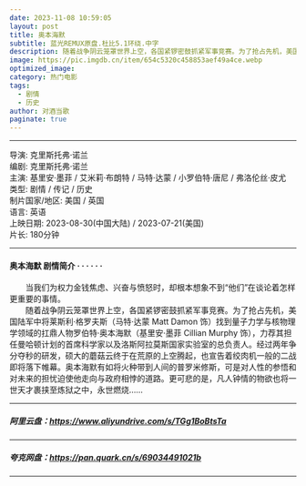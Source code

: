 ```yaml
---
date: 2023-11-08 10:59:05
layout: post
title: 奥本海默
subtitle: 蓝光REMUX原盘.杜比5.1环绕.中字
description: 随着战争阴云笼罩世界上空，各国紧锣密鼓抓紧军事竞赛。为了抢占先机，美国陆军中将莱斯利·格罗夫斯找到量子力学与核物理学领域的扛鼎人物罗伯特·奥本海默，力荐其担任曼哈顿计划的首席科学家以及洛斯阿拉莫斯国家实验室的总负责人...
image: https://pic.imgdb.cn/item/654c5320c458853aef49a4ce.webp
optimized_image: 
category: 热门电影
tags:
  - 剧情
  - 历史
author: 对酒当歌
paginate: true
---
```


---

导演: 克里斯托弗·诺兰  
编剧: 克里斯托弗·诺兰  
主演: 基里安·墨菲 / 艾米莉·布朗特 / 马特·达蒙 / 小罗伯特·唐尼 / 弗洛伦丝·皮尤  
类型: 剧情 / 传记 / 历史  
制片国家/地区: 美国 / 英国  
语言: 英语  
上映日期: 2023-08-30(中国大陆) / 2023-07-21(美国)  
片长: 180分钟  

---

#### 奥本海默 剧情简介 · · · · · ·

　　当我们为权力金钱焦虑、兴奋与愤怒时，却根本想象不到“他们”在谈论着怎样更重要的事情。  
　　随着战争阴云笼罩世界上空，各国紧锣密鼓抓紧军事竞赛。为了抢占先机，美国陆军中将莱斯利·格罗夫斯（马特·达蒙 Matt Damon 饰）找到量子力学与核物理学领域的扛鼎人物罗伯特·奥本海默（基里安·墨菲 Cillian Murphy 饰），力荐其担任曼哈顿计划的首席科学家以及洛斯阿拉莫斯国家实验室的总负责人。经过两年争分夺秒的研发，硕大的蘑菇云终于在荒原的上空腾起，也宣告着绞肉机一般的二战即将落下帷幕。奥本海默有如将火种带到人间的普罗米修斯，可是对人性的参悟和对未来的担忧迫使他走向与政府相悖的道路。更可悲的是，凡人钟情的物欲也将一世天才裹挟至炼狱之中，永世燃烧……

---

##### 阿里云盘：<https://www.aliyundrive.com/s/TGg1BoBtsTa>

---

##### 夸克网盘：<https://pan.quark.cn/s/69034491021b>

---
